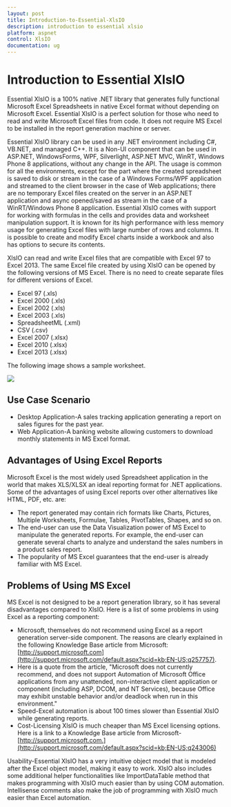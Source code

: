 ```yaml
---
layout: post
title: Introduction-to-Essential-XlsIO
description: introduction to essential xlsio
platform: aspnet
control: XlsIO	
documentation: ug
---
```


# Introduction to Essential XlsIO

Essential XlsIO is a 100% native .NET library that generates fully functional Microsoft Excel Spreadsheets in native Excel format without depending on Microsoft Excel. Essential XlsIO is a perfect solution for those who need to read and write Microsoft Excel files from code. It does not require MS Excel to be installed in the report generation machine or server.

Essential XlsIO library can be used in any .NET environment including C#, VB.NET, and managed C++. It is a Non-UI component that can be used in ASP.NET, WindowsForms, WPF, Silverlight, ASP.NET MVC, WinRT, Windows Phone 8 applications, without any change in the API. The usage is common for all the environments, except for the part where the created spreadsheet is saved to disk or stream in the case of a Windows Forms/WPF application and streamed to the client browser in the case of Web applications; there are no temporary Excel files created on the server in an ASP.NET application and async opened/saved as stream in the case of a WinRT/Windows Phone 8 application. Essential XlsIO comes with support for working with formulas in the cells and provides data and worksheet manipulation support. It is known for its high performance with less memory usage for generating Excel files with large number of rows and columns. It is possible to create and modify Excel charts inside a workbook and also has options to secure its contents.

XlsIO can read and write Excel files that are compatible with Excel 97 to Excel 2013. The same Excel file created by using XlsIO can be opened by the following versions of MS Excel. There is no need to create separate files for different versions of Excel.

* Excel 97 (.xls)
* Excel 2000 (.xls)
* Excel 2002 (.xls)
* Excel 2003 (.xls)
* SpreadsheetML (.xml)
* CSV (.csv)
* Excel 2007 (.xlsx)
* Excel 2010 (.xlsx)
* Excel 2013 (.xlsx)

The following image shows a sample worksheet.

 ![](Introduction-to-Essential-XlsIO_images/Introduction-to-Essential-XlsIO_img1.png) 



## Use Case Scenario

* Desktop Application-A sales tracking application generating a report on sales figures for the past year. 
* Web Application-A banking website allowing customers to download monthly statements in MS Excel format.

## Advantages of Using Excel Reports


Microsoft Excel is the most widely used Spreadsheet application in the world that makes XLS/XLSX an ideal reporting format for .NET applications. Some of the advantages of using Excel reports over other alternatives like HTML, PDF, etc. are:

* The report generated may contain rich formats like Charts, Pictures, Multiple Worksheets, Formulae, Tables, PivotTables, Shapes, and so on.
* The end-user can use the Data Visualization power of MS Excel to manipulate the generated reports. For example, the end-user can generate several charts to analyze and understand the sales numbers in a product sales report.
* The popularity of MS Excel guarantees that the end-user is already familiar with MS Excel.

## Problems of Using MS Excel


MS Excel is not designed to be a report generation library, so it has several disadvantages compared to XlsIO. Here is a list of some problems in using Excel as a reporting component:

* Microsoft, themselves do not recommend using Excel as a report generation server-side component. The reasons are clearly explained in the following Knowledge Base article from Microsoft: [http://support.microsoft.com](http://support.microsoft.com/default.aspx?scid=kb;EN-US;q257757). 
* Here is a quote from the article, "Microsoft does not currently recommend, and does not support Automation of Microsoft Office applications from any unattended, non-interactive client application or component (including ASP, DCOM, and NT Services), because Office may exhibit unstable behavior and/or deadlock when run in this environment."
* Speed-Excel automation is about 100 times slower than Essential XlsIO while generating reports.
* Cost-Licensing XlsIO is much cheaper than MS Excel licensing options. Here is a link to a Knowledge Base article from Microsoft-[http://support.microsoft.com.](http://support.microsoft.com/default.aspx?scid=kb;EN-US;q243006)

Usability-Essential XlsIO has a very intuitive object model that is modeled after the Excel object model, making it easy to work. XlsIO also includes some additional helper functionalities like ImportDataTable method that makes programming with XlsIO much easier than by using COM automation. Intellisense comments also make the job of programming with XlsIO much easier than Excel automation.

